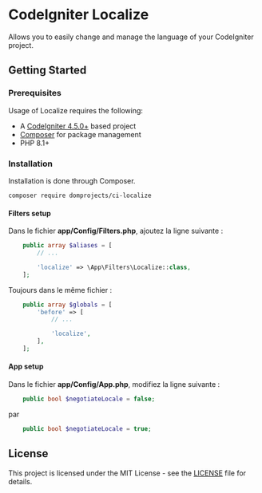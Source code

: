# CodeIgniter Localize

Allows you to easily change and manage the language of your CodeIgniter project.


## Getting Started

### Prerequisites

Usage of Localize requires the following:

- A [CodeIgniter 4.5.0+](https://github.com/codeigniter4/CodeIgniter4/) based project
- [Composer](https://getcomposer.org/) for package management
- PHP 8.1+

### Installation

Installation is done through Composer.

```console
composer require domprojects/ci-localize
```

#### Filters setup
Dans le fichier **app/Config/Filters.php**, ajoutez la ligne suivante :

```php
    public array $aliases = [
        // ...

        'localize' => \App\Filters\Localize::class,
    ];
```

Toujours dans le même fichier :

```php
    public array $globals = [
        'before' => [
            // ...

            'localize',
        ],
    ];
```


#### App setup
Dans le fichier **app/Config/App.php**, modifiez la ligne suivante :

```php
    public bool $negotiateLocale = false;
```
par
```php
    public bool $negotiateLocale = true;
```


## License

This project is licensed under the MIT License - see the [LICENSE](LICENSE) file for details.
